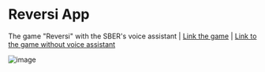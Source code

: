 # Reversi App
The game "Reversi" with the SBER's voice assistant | [Link the game](https://apps.sber.ru/salute-apps/18261dfb-b87e-42d6-b808-e6edfd173b7a/) | [Link to the game without voice assistant](https://reversi-salute.vercel.app/)

![image](https://github.com/KochyanLV/sber_salute_app/assets/90781795/01d2860d-f87a-48fd-bf9f-821c84bd443d)

